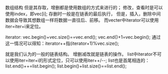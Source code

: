 <vector>
数组结构 
但是其存取，增删都是使用数组的方式来进行的；
修改，查看时是可以使用index，即vec[i];
存删时一般是在链表的最后执行，
但是，插入，删除中间数据会导致其想数组一样将数据一直往后、前移。
而vecter中iterator可以使用iter=iter+i来定位。

iterator:
vec.begin()+vec.size()==vec.end();
vec.end()+1=vec.begin();
通过这一情况可以得知：iterator++指(iterator+1)%vec.size();

<list>就是我们认为的一般的链表结构。
增删减改就是链表的操作。
list中iterator不可以使用iter=iter+i的形式定位，只可以使用iter++/--;
list也是首尾相连的：
list.end()++=list.begin();
list.begin()+list.size()==list.end();

